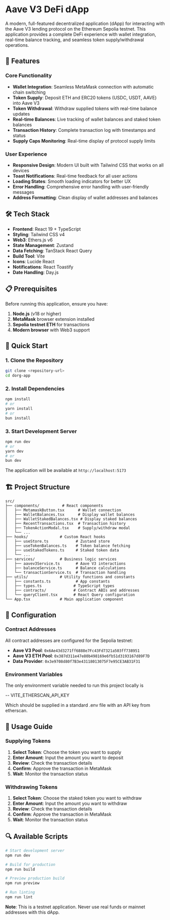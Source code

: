 # Aave V3 DeFi dApp

A modern, full-featured decentralized application (dApp) for interacting with the Aave V3 lending protocol on the Ethereum Sepolia testnet. This application provides a complete DeFi experience with wallet integration, real-time balance tracking, and seamless token supply/withdrawal operations.

## 🚀 Features

### Core Functionality
- **Wallet Integration**: Seamless MetaMask connection with automatic chain switching
- **Token Supply**: Deposit ETH and ERC20 tokens (USDC, USDT, AAVE) into Aave V3
- **Token Withdrawal**: Withdraw supplied tokens with real-time balance updates
- **Real-time Balances**: Live tracking of wallet balances and staked token balances
- **Transaction History**: Complete transaction log with timestamps and status
- **Supply Caps Monitoring**: Real-time display of protocol supply limits

### User Experience
- **Responsive Design**: Modern UI built with Tailwind CSS that works on all devices
- **Toast Notifications**: Real-time feedback for all user actions
- **Loading States**: Smooth loading indicators for better UX
- **Error Handling**: Comprehensive error handling with user-friendly messages
- **Address Formatting**: Clean display of wallet addresses and balances

## 🛠️ Tech Stack

- **Frontend**: React 19 + TypeScript
- **Styling**: Tailwind CSS v4
- **Web3**: Ethers.js v6
- **State Management**: Zustand
- **Data Fetching**: TanStack React Query
- **Build Tool**: Vite
- **Icons**: Lucide React
- **Notifications**: React Toastify
- **Date Handling**: Day.js

## 📋 Prerequisites

Before running this application, ensure you have:

1. **Node.js** (v18 or higher)
2. **MetaMask** browser extension installed
3. **Sepolia testnet ETH** for transactions
4. **Modern browser** with Web3 support

## 🚀 Quick Start

### 1. Clone the Repository

```bash
git clone <repository-url>
cd dorg-app
```

### 2. Install Dependencies

```bash
npm install
# or
yarn install
# or
bun install
```

### 3. Start Development Server

```bash
npm run dev
# or
yarn dev
# or
bun dev
```

The application will be available at `http://localhost:5173`

## 🏗️ Project Structure

```
src/
├── components/          # React components
│   ├── MetamaskButton.tsx      # Wallet connection
│   ├── WalletBalances.tsx      # Display wallet balances
│   ├── WalletStakedBalances.tsx # Display staked balances
│   ├── RecentTransactions.tsx  # Transaction history
│   ├── TokenActionModal.tsx    # Supply/withdraw modal
│   └── ...
├── hooks/              # Custom React hooks
│   ├── useStore.ts            # Zustand store
│   ├── useTokenBalances.ts    # Token balance fetching
│   ├── useStakedTokens.ts     # Staked token data
│   └── ...
├── services/           # Business logic services
│   ├── aavev3Service.ts       # Aave V3 interactions
│   ├── balanceService.ts      # Balance calculations
│   └── transactionService.ts  # Transaction handling
├── utils/              # Utility functions and constants
│   ├── constants.ts           # App constants
│   ├── types.ts              # TypeScript types
│   ├── contracts/            # Contract ABIs and addresses
│   └── queryClient.tsx       # React Query configuration
└── App.tsx             # Main application component
```

## 🔧 Configuration

### Contract Addresses

All contract addresses are configured for the Sepolia testnet:

- **Aave V3 Pool**: `0x6Ae43d3271ff6888e7Fc43Fd7321a503ff738951`
- **Aave V3 ETH Pool**: `0x387d311e47e80b498169e6fb51d3193167d89F7D`
- **Data Provider**: `0x3e9708d80f7B3e43118013075F7e95CE3AB31F31`

### Environment Variables

The only environment variable needed to run this project locally is

-- VITE_ETHERSCAN_API_KEY

Which should be supplied in a standard .env file with an API key from etherscan.

## 📱 Usage Guide

### Supplying Tokens

1. **Select Token**: Choose the token you want to supply
2. **Enter Amount**: Input the amount you want to deposit
3. **Review**: Check the transaction details
4. **Confirm**: Approve the transaction in MetaMask
5. **Wait**: Monitor the transaction status

### Withdrawing Tokens

1. **Select Token**: Choose the staked token you want to withdraw
2. **Enter Amount**: Input the amount you want to withdraw
3. **Review**: Check the transaction details
4. **Confirm**: Approve the transaction in MetaMask
5. **Wait**: Monitor the transaction status

## 🔍 Available Scripts

```bash
# Start development server
npm run dev

# Build for production
npm run build

# Preview production build
npm run preview

# Run linting
npm run lint
```

**Note**: This is a testnet application. Never use real funds or mainnet addresses with this dApp.
